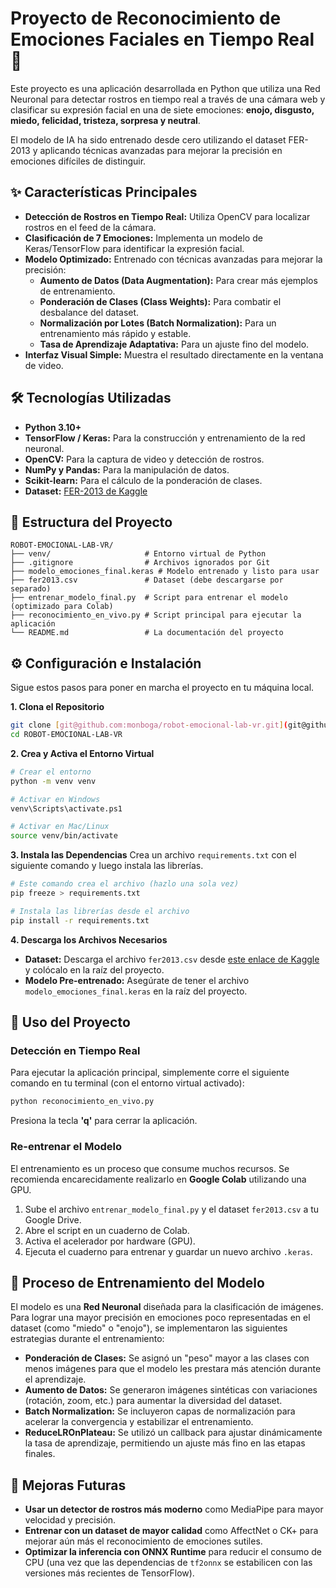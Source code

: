 # Proyecto de Reconocimiento de Emociones Faciales en Tiempo Real 🤖

Este proyecto es una aplicación desarrollada en Python que utiliza una Red Neuronal para detectar rostros en tiempo real a través de una cámara web y clasificar su expresión facial en una de siete emociones: **enojo, disgusto, miedo, felicidad, tristeza, sorpresa y neutral**.

El modelo de IA ha sido entrenado desde cero utilizando el dataset FER-2013 y aplicando técnicas avanzadas para mejorar la precisión en emociones difíciles de distinguir.

## ✨ Características Principales

* **Detección de Rostros en Tiempo Real:** Utiliza OpenCV para localizar rostros en el feed de la cámara.
* **Clasificación de 7 Emociones:** Implementa un modelo de Keras/TensorFlow para identificar la expresión facial.
* **Modelo Optimizado:** Entrenado con técnicas avanzadas para mejorar la precisión:
    * **Aumento de Datos (Data Augmentation):** Para crear más ejemplos de entrenamiento.
    * **Ponderación de Clases (Class Weights):** Para combatir el desbalance del dataset.
    * **Normalización por Lotes (Batch Normalization):** Para un entrenamiento más rápido y estable.
    * **Tasa de Aprendizaje Adaptativa:** Para un ajuste fino del modelo.
* **Interfaz Visual Simple:** Muestra el resultado directamente en la ventana de video.

## 🛠️ Tecnologías Utilizadas

* **Python 3.10+**
* **TensorFlow / Keras:** Para la construcción y entrenamiento de la red neuronal.
* **OpenCV:** Para la captura de video y detección de rostros.
* **NumPy y Pandas:** Para la manipulación de datos.
* **Scikit-learn:** Para el cálculo de la ponderación de clases.
* **Dataset:** [FER-2013 de Kaggle](https://www.kaggle.com/datasets/msambare/fer2013)

## 📁 Estructura del Proyecto

```
ROBOT-EMOCIONAL-LAB-VR/
├── venv/                     # Entorno virtual de Python
├── .gitignore                # Archivos ignorados por Git
├── modelo_emociones_final.keras # Modelo entrenado y listo para usar
├── fer2013.csv               # Dataset (debe descargarse por separado)
├── entrenar_modelo_final.py  # Script para entrenar el modelo (optimizado para Colab)
├── reconocimiento_en_vivo.py # Script principal para ejecutar la aplicación
└── README.md                 # La documentación del proyecto
```

## ⚙️ Configuración e Instalación

Sigue estos pasos para poner en marcha el proyecto en tu máquina local.

**1. Clona el Repositorio**
```bash
git clone [git@github.com:monboga/robot-emocional-lab-vr.git](git@github.com:monboga/robot-emocional-lab-vr.git)
cd ROBOT-EMOCIONAL-LAB-VR
```

**2. Crea y Activa el Entorno Virtual**
```bash
# Crear el entorno
python -m venv venv

# Activar en Windows
venv\Scripts\activate.ps1

# Activar en Mac/Linux
source venv/bin/activate
```

**3. Instala las Dependencias**
Crea un archivo `requirements.txt` con el siguiente comando y luego instala las librerías.
```bash
# Este comando crea el archivo (hazlo una sola vez)
pip freeze > requirements.txt

# Instala las librerías desde el archivo
pip install -r requirements.txt
```

**4. Descarga los Archivos Necesarios**
* **Dataset:** Descarga el archivo `fer2013.csv` desde [este enlace de Kaggle](https://www.kaggle.com/datasets/msambare/fer2013) y colócalo en la raíz del proyecto.
* **Modelo Pre-entrenado:** Asegúrate de tener el archivo `modelo_emociones_final.keras` en la raíz del proyecto.

## 🚀 Uso del Proyecto

### Detección en Tiempo Real

Para ejecutar la aplicación principal, simplemente corre el siguiente comando en tu terminal (con el entorno virtual activado):
```bash
python reconocimiento_en_vivo.py
```
Presiona la tecla **'q'** para cerrar la aplicación.

### Re-entrenar el Modelo

El entrenamiento es un proceso que consume muchos recursos. Se recomienda encarecidamente realizarlo en **Google Colab** utilizando una GPU.
1.  Sube el archivo `entrenar_modelo_final.py` y el dataset `fer2013.csv` a tu Google Drive.
2.  Abre el script en un cuaderno de Colab.
3.  Activa el acelerador por hardware (GPU).
4.  Ejecuta el cuaderno para entrenar y guardar un nuevo archivo `.keras`.

## 🧠 Proceso de Entrenamiento del Modelo

El modelo es una **Red Neuronal** diseñada para la clasificación de imágenes. Para lograr una mayor precisión en emociones poco representadas en el dataset (como "miedo" o "enojo"), se implementaron las siguientes estrategias durante el entrenamiento:

* **Ponderación de Clases:** Se asignó un "peso" mayor a las clases con menos imágenes para que el modelo les prestara más atención durante el aprendizaje.
* **Aumento de Datos:** Se generaron imágenes sintéticas con variaciones (rotación, zoom, etc.) para aumentar la diversidad del dataset.
* **Batch Normalization:** Se incluyeron capas de normalización para acelerar la convergencia y estabilizar el entrenamiento.
* **ReduceLROnPlateau:** Se utilizó un callback para ajustar dinámicamente la tasa de aprendizaje, permitiendo un ajuste más fino en las etapas finales.

## 🔮 Mejoras Futuras

* **Usar un detector de rostros más moderno** como MediaPipe para mayor velocidad y precisión.
* **Entrenar con un dataset de mayor calidad** como AffectNet o CK+ para mejorar aún más el reconocimiento de emociones sutiles.
* **Optimizar la inferencia con ONNX Runtime** para reducir el consumo de CPU (una vez que las dependencias de `tf2onnx` se estabilicen con las versiones más recientes de TensorFlow).